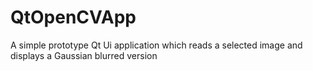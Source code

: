 # QtOpenCVApp
A simple prototype Qt Ui application which reads a selected image and displays a Gaussian blurred version
